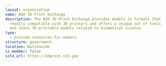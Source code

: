 ```yaml
---
layout: organization
name: NIH 3D Print Exchange
description: The NIH 3D Print Exchange provides models in formats that are
  readily compatible with 3D printers and offers a unique set of tools to create
  and share 3D-printable models related to biomedical science.
type:
  - provide-resources-for-makers
structure: government
location: Nationwide
is_member: false
site_url: https://3dprint.nih.gov
---
```

